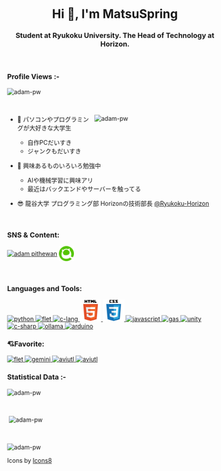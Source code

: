 <h1 align="center">Hi 👋, I'm MatsuSpring</h1>
<h3 align="center">Student at Ryukoku University. The Head of Technology at Horizon.</h3>

<br>

<p align="right"> <h3>Profile Views :-</h3> <img src="https://komarev.com/ghpvc/?username=MatsuSpring&label=Profile%20views&color=0e75b6&style=flat"
    alt="adam-pw" /> 
  </p>

<br>

<p><img align="right" src="https://github.com/7oSkaaa/7oSkaaa/blob/main/Images/Right_Side.gif?raw=true" alt="adam-pw" width="300"/></p>


- 💽 パソコンやプログラミングが大好きな大学生
  - 自作PCだいすき
  - ジャンクもだいすき

- 📖 興味あるものいろいろ勉強中
  - AIや機械学習に興味アリ
  - 最近はバックエンドやサーバーを触ってる

- 😎 龍谷大学 プログラミング部 Horizonの技術部長 [@Ryukoku-Horizon](https://github.com/Ryukoku-Horizon)

<br>

<h3 align="left">SNS & Content:</h3>
<p align="left">
  <a href="https://x.com/__matsuSpring" target="_blank"><img align="center"
      src="https://img.icons8.com/?size=100&id=ClbD5JTFM7FA&format=png&color=000000"
      alt="adam pithewan" height="50" width="50" /></a>
  <a href="https://qiita.com/MatsuSpring" target="_blank"><img align="center"
      src="./images/qiita-icon.png"
      alt="adam pithewan" height="35" width="35" /></a>
</p>

<br>

<h3 align="left">Languages and Tools:</h3>
<p align="left">
  <a href="https://www.python.org" target="_blank" rel="noreferrer">
    <img src="https://img.icons8.com/?size=100&id=13441&format=png&color=000000"
      alt="python" width="50" height="50" />
  </a>
  <a href="https://flet.dev/" target="_blank" rel="noreferrer">
    <img src="https://flet.dev/img/logo.svg"
      alt="flet" width="50" height="50" />
  </a>
  <a href="https://www.c-language.org/" target="_blank" rel="noreferrer">
    <img src="https://img.icons8.com/?size=100&id=40670&format=png&color=000000"
      alt="c-lang" width="50" height="50" />
  </a>
  <a href="https://www.w3.org/html/" target="_blank" rel="noreferrer">
    <img src="https://raw.githubusercontent.com/devicons/devicon/master/icons/html5/html5-original-wordmark.svg"
      alt="html5" width="50" height="50" />
  </a>
  <a href="https://www.w3schools.com/css/" target="_blank"rel="noreferrer">
    <img src="https://raw.githubusercontent.com/devicons/devicon/master/icons/css3/css3-original-wordmark.svg" alt="css3"
      width="50" height="50" />
  </a>
  <a href="https://developer.mozilla.org/en-US/docs/Web/JavaScript" target="_blank" rel="noreferrer">
    <img src="https://img.icons8.com/?size=100&id=108784&format=png&color=000000" alt="javascript"
      width="50" height="50" />
  </a>
  <a href="https://developers.google.com/apps-script" target="_blank" rel="noreferrer">
    <img src="https://upload.wikimedia.org/wikipedia/commons/thumb/2/2f/Google_Apps_Script.svg/512px-Google_Apps_Script.svg.png"
      alt="gas" width="45" height="45" />
  </a>
  <a href="https://unity.com/" target="_blank" rel="noreferrer">
    <img src="https://img.icons8.com/?size=100&id=39848&format=png&color=000000" alt="unity"
      width="50" height="50" />
  </a>
  <a href="https://learn.microsoft.com/ja-jp/dotnet/csharp/" target="_blank" rel="noreferrer">
    <img src="https://img.icons8.com/?size=100&id=55251&format=png&color=000000" alt="c-sharp" width="50" height="50" />
  </a>
  <a href="https://ollama.com/" target="_blank" rel="noreferrer">
    <img src="https://github.com/ollama/ollama/assets/3325447/0d0b44e2-8f4a-4e99-9b52-a5c1c741c8f7"
      alt="ollama" width="40" height="40" />
  </a>
  <a href="https://www.arduino.cc/" target="_blank" rel="noreferrer">
    <img src="https://img.icons8.com/?size=100&id=13444&format=png&color=000000"
      alt="arduino" width="50" height="50" />
  </a>

<br>

<h3 align="left">💘Favorite:</h3>
  <a href="https://flet.dev/" target="_blank" rel="noreferrer">
    <img src="https://flet.dev/img/logo.svg"
      alt="flet" width="50" height="50" />
  </a>
  <a href="https://gemini.google.com/" target="_blank" rel="noreferrer">
    <img src="https://img.icons8.com/?size=100&id=rnK88i9FvAFO&format=png&color=000000"
      alt="gemini" width="50" height="50" />
  </a>
  <a href="https://spring-fragrance.mints.ne.jp/aviutl/" target="_blank" rel="noreferrer">
    <img src="https://upload.wikimedia.org/wikipedia/commons/thumb/7/7b/AviUtl_icon.svg/1200px-AviUtl_icon.svg.png"
      alt="aviutl" width="40" height="40" />
  </a>
  <a href="https://www.samsung.com/jp/" target="_blank" rel="noreferrer">
    <img src="https://upload.wikimedia.org/wikipedia/commons/thumb/f/f7/Samsung_Galaxy_logo.svg/960px-Samsung_Galaxy_logo.svg.png"
      alt="aviutl" width="80" height="35" />
  </a>

<br>

<h3>Statistical Data :-</h3>
<p><img align="center"
    src="https://github-readme-stats.vercel.app/api/top-langs?username=MatsuSpring&show_icons=true&locale=en&bg_color=0d1117&text_color=ffffff&layout=compact"
    alt="adam-pw" 
    bg_color=#808080/></p>

<br>

<p>&nbsp;<img align="center" src="https://github-readme-stats.vercel.app/api?username=MatsuSpring&show_icons=true&locale=en&bg_color=0d1117&text_color=ffffff&repo=convoychat"
    alt="adam-pw" /></p>

<br>

<p><img align="center" src="https://github-readme-streak-stats.herokuapp.com/?user=MatsuSpring&theme=dark&background=0d1117&date_format=M%20j%5B%2C%20Y%5D" alt="adam-pw" /></p>


Icons by [Icons8](https://icons8.jp/icons)
